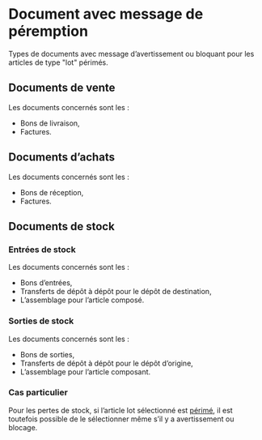 # Document avec message de péremption



Types de documents avec message d’avertissement ou bloquant pour les 
 articles de type "lot" périmés.


## Documents de vente


Les documents concernés sont les :


* Bons de livraison,
* Factures.


## Documents d’achats


Les documents concernés sont les :


* Bons de réception,
* Factures.


## Documents de stock


### Entrées de stock


Les documents concernés sont les :


* Bons d’entrées,
* Transferts de dépôt 
 à dépôt pour le dépôt de destination,
* L’assemblage pour 
 l’article composé.


### Sorties de stock


Les documents concernés sont les :


* Bons de sorties,
* Transferts de dépôt 
 à dépôt pour le dépôt d’origine,
* L’assemblage pour 
 l’article composant.


### Cas particulier


Pour les pertes de stock, si l’article lot sélectionné est [périmé](ArticlePerime.md), 
 il est toutefois possible de le sélectionner même s’il y a avertissement 
 ou blocage.


